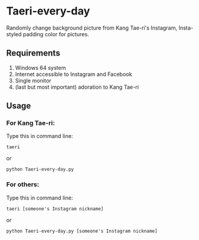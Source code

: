 # Taeri-every-day
Randomly change background picture from Kang Tae-ri's Instagram, Insta-styled padding color for pictures. 
## Requirements
1. Windows 64 system
2. Internet accessible to Instagram and Facebook
3. Single monitor
4. (last but most important) adoration to Kang Tae-ri

## Usage
### For Kang Tae-ri: 
Type this in command line: 
```
taeri
```
or 
```
python Taeri-every-day.py
```
### For others: 
Type this in command line: 
```
taeri [someone's Instagram nickname]
```
or
```
python Taeri-every-day.py [someone's Instagram nickname]
```